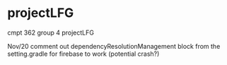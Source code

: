 # projectLFG
cmpt 362 group 4 projectLFG 

Nov/20
comment out dependencyResolutionManagement block from the setting.gradle for firebase to work (potential crash?)